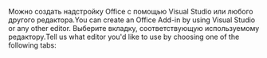 <span data-ttu-id="c0734-101">Можно создать надстройку Office с помощью Visual Studio или любого другого редактора.</span><span class="sxs-lookup"><span data-stu-id="c0734-101">You can create an Office Add-in by using Visual Studio or any other editor.</span></span> <span data-ttu-id="c0734-102">Выберите вкладку, соответствующую используемому редактору.</span><span class="sxs-lookup"><span data-stu-id="c0734-102">Tell us what editor you'd like to use by choosing one of the following tabs:</span></span>
